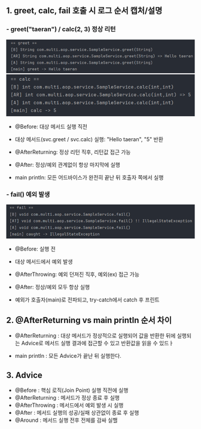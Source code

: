 ## 1. greet, calc, fail 호출 시 로그 순서 캡처/설명

### - greet("taeran") / calc(2, 3) 정상 리턴
![img.png](img.png)
![img_1.png](img_1.png)

- @Before: 대상 메서드 실행 직전

- 대상 메서드(svc.greet / svc.calc) 실행: "Hello taeran", "5" 반환

- @AfterReturning: 정상 리턴 직후, 리턴값 접근 가능

- @After: 정상/예외 관계없이 항상 마지막에 실행

- main println: 모든 어드바이스가 완전히 끝난 뒤 호출자 쪽에서 실행


### - fail() 예외 발생 
![img_2.png](img_2.png)

- @Before: 실행 전

- 대상 메서드에서 예외 발생

- @AfterThrowing: 예외 던져진 직후, 예외(ex) 접근 가능

- @After: 정상/예외 모두 항상 실행

- 예외가 호출자(main)로 전파되고, try-catch에서 catch 후 프린트

## 2. @AfterReturning vs main println 순서 차이
- @AfterReturning : 대상 메서드가 정상적으로 실행되어 값을 반환한 뒤에 실행되는 Advice로 메서드 실행 결과에 접근할 수 있고 반환값을 읽을 수 있드ㅏ

- main println : 모든 Advice가 끝난 뒤 실행한다.

## 3. Advice
- @Before : 핵심 로직(Join Point) 실행 직전에 실행
- @AfterReturning : 메서드가 정상 종료 후 실행
- @AfterThrowing : 메서드에서 예외 발생 시 실행
- @After : 메서드 실행의 성공/실패 상관없이 종료 후 실행
- @Around : 메서드 실행 전후 전체를 감싸 실핼